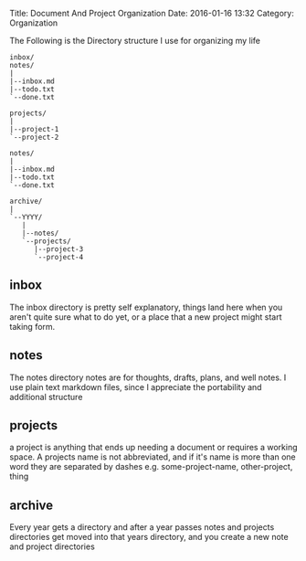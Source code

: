 Title: Document And Project Organization
Date: 2016-01-16 13:32
Category: Organization

The Following is the Directory structure I use for organizing my life

```
inbox/
notes/
|
|--inbox.md
|--todo.txt
`--done.txt

projects/
|
|--project-1
`--project-2

notes/
|
|--inbox.md
|--todo.txt
`--done.txt

archive/
|
`--YYYY/
   |
   |--notes/
   `--projects/
      |--project-3
      `--project-4
```


## inbox
The inbox directory is pretty self explanatory, things land here when you aren't
quite sure what to do yet, or a place that a new project might start taking
form.

## notes
The notes directory notes are for thoughts, drafts, plans, and well notes. I
use plain text markdown files, since I appreciate the portability and
additional structure

## projects
a project is anything that ends up needing a document or requires a working
space. A projects name is not abbreviated, and if it's name is more than one
word they are separated by dashes e.g. some-project-name, other-project, thing

## archive
Every year gets a directory and after a year passes notes and projects
directories get moved into that years directory, and you create a new note and
project directories
